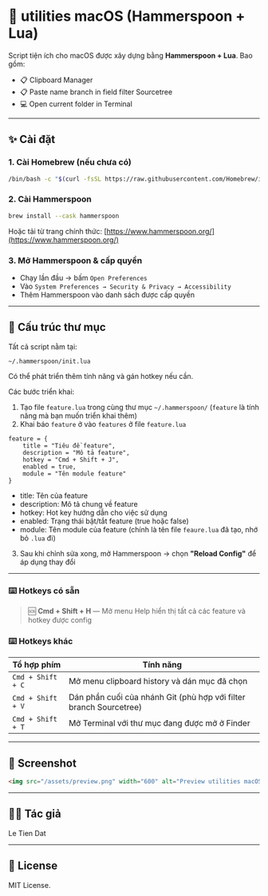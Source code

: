 # 🔧 utilities macOS (Hammerspoon + Lua)

Script tiện ích cho macOS được xây dựng bằng **Hammerspoon + Lua**. Bao gồm:

- 📋 Clipboard Manager
- 📋 Paste name branch in field filter Sourcetree
- 💻 Open current folder in Terminal

---

## ✨ Cài đặt

### 1. Cài Homebrew (nếu chưa có)

```bash
/bin/bash -c "$(curl -fsSL https://raw.githubusercontent.com/Homebrew/install/HEAD/install.sh)"
```

### 2. Cài Hammerspoon

```bash
brew install --cask hammerspoon
```

Hoặc tải từ trang chính thức: [https://www.hammerspoon.org/](https://www.hammerspoon.org/)

### 3. Mở Hammerspoon & cấp quyền

- Chạy lần đầu → bấm `Open Preferences`
- Vào `System Preferences → Security & Privacy → Accessibility`
- Thêm Hammerspoon vào danh sách được cấp quyền

---

## 📁 Cấu trúc thư mục

Tất cả script nằm tại:

```
~/.hammerspoon/init.lua
```

Có thể phát triển thêm tính năng và gán hotkey nếu cần.

Các bước triển khai:

1. Tạo file `feature.lua` trong cùng thư mục `~/.hammerspoon/` (`feature` là tính năng mà bạn muốn triển khai thêm)
2. Khai báo `feature` ở vào `features` ở file `feature.lua`
```
feature = {
    title = "Tiêu đề feature",
    description = "Mô tả feature",
    hotkey = "Cmd + Shift + J",
    enabled = true,
    module = "Tên module feature"
}
```
- title: Tên của feature
- description: Mô tả chung về feature
- hotkey: Hot key hướng dẫn cho việc sử dụng
- enabled: Trạng thái bật/tắt feature (true hoặc false)
- module: Tên module của feature (chính là tên file `feaure.lua` đã tạo, nhớ bỏ `.lua` đi)

3. Sau khi chỉnh sửa xong, mở Hammerspoon → chọn **"Reload Config"** để áp dụng thay đổi

---

### ⌨️ Hotkeys có sẵn

> 🆘 **Cmd + Shift + H** — Mở menu Help hiển thị tất cả các feature và hotkey được config

### ⌨️ Hotkeys khác

| Tổ hợp phím       | Tính năng                                                                         |
| ----------------- | --------------------------------------------------------------------------------- |
| `Cmd + Shift + C` | Mở menu clipboard history và dán mục đã chọn                                      |
| `Cmd + Shift + V` | Dán phần cuối của nhánh Git (phù hợp với filter branch Sourcetree)                |
| `Cmd + Shift + T` | Mở Terminal với thư mục đang được mở ở Finder                                     |

---

## 📸 Screenshot

```markdown
<img src="/assets/preview.png" width="600" alt="Preview utilities macOS (Hammerspoon + Lua)">
```

---

## 🧑‍💻 Tác giả

Le Tien Dat

---

## 📜 License

MIT License.
